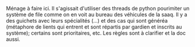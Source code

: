 Ménage à faire ici. Il s'agissait d'utiliser des threads de python pourimiter un système de file comme on en voit au bureau des véhicules de la saaq. Il y a des guichets avec leurs spécialités (...) et des cas qui sont généréa (métaphore de lients qui entrent et sont répartis par gardien et inscrits au système); certains sont prioritaires, etc. Les règles sont à clarifier et la doc aussi.
